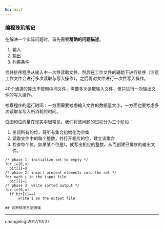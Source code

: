 ```yaml
---
No: day1
---
```


### 编程珠玑笔记

在解决一个实际问题时，首先需要**精确的问题描述**。
1. 输入
2. 输出
3. 约束条件

合并排序程序从输入中一次性读取文件，然后在工作文件的辅助下进行排序（注意工作文件会进行多次读取与写入操作），之后再对文件进行一次性写入操作。

40个通道的算法不使用中间文件，需要多次读取输入文件，但只进行一次输出文件的写入操作。

考察程序的运行时间：一方面需要考虑输入文件的数据量大小，一方面也要考虑多次读取与写入所消耗的时间。

位图和位向量在现实中很常见，我们将该问题的过程分为三个阶段：
1. 关闭所有的位，将所有集合初始化为空集
2. 读取文件中的每个整数，并打开相应的位，建立该集合
3. 检查每个位，如果某个位是1，就写出相应的整数，从而创建已排序的输出文件。

```
/* phase 1: initialize set to empty */
for i=[0,n)
  bit[i]=0
/* phase 2: insert present elements into the set */
for each i in the input file
  bit[i]=1
/* phase 3: write sorted output */
for i=[0,n)
  if bit[i]==1
      write i on the output file

## 这种排序方法很强
```
---
changelog:2017/10/27
